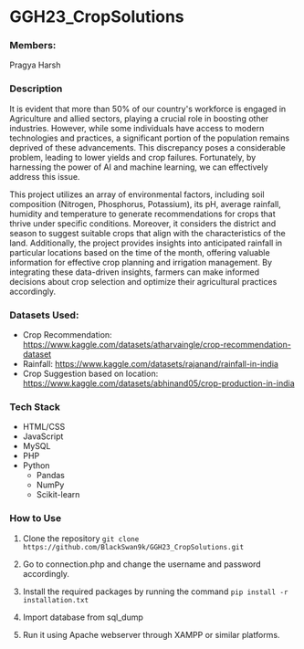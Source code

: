 # GGH23_CropSolutions

### Members:
Pragya Harsh

### Description
It is evident that more than 50% of our country's workforce is engaged in Agriculture and allied sectors, playing a
crucial role in boosting other industries. However, while some individuals have access to modern technologies and
practices, a significant portion of the population remains deprived of these advancements. This discrepancy poses
a considerable problem, leading to lower yields and crop failures. Fortunately, by harnessing the power of AI and
machine learning, we can effectively address this issue.


This project utilizes an array of environmental factors, including soil composition (Nitrogen, Phosphorus, Potassium), its pH, 
average rainfall, humidity and temperature to generate recommendations for crops that thrive under specific conditions. 
Moreover, it considers the district and season to suggest suitable crops that align with the characteristics of the land. 
Additionally, the project provides insights into anticipated rainfall in particular locations based on the time of the month, 
offering valuable information for effective crop planning and irrigation management. 
By integrating these data-driven insights, farmers can make informed decisions about crop selection and optimize their agricultural practices accordingly.

### Datasets Used:
- Crop Recommendation: https://www.kaggle.com/datasets/atharvaingle/crop-recommendation-dataset
- Rainfall: https://www.kaggle.com/datasets/rajanand/rainfall-in-india
- Crop Suggestion based on location: https://www.kaggle.com/datasets/abhinand05/crop-production-in-india

### Tech Stack
- HTML/CSS
- JavaScript
- MySQL
- PHP
- Python
  - Pandas
  - NumPy
  - Scikit-learn

### How to Use
1. Clone the repository
``` git clone https://github.com/BlackSwan9k/GGH23_CropSolutions.git ```

2. Go to connection.php and change the username and password accordingly.

3. Install the required packages by running the command
   ``` pip install -r installation.txt ```

4. Import database from sql_dump
   
5. Run it using Apache webserver through XAMPP or similar platforms.

